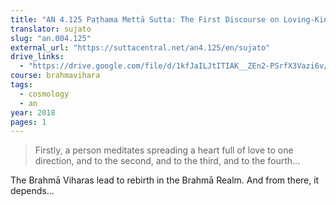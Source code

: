 ```yaml
---
title: "AN 4.125 Paṭhama Mettā Sutta: The First Discourse on Loving-Kindness"
translator: sujato
slug: "an.004.125"
external_url: "https://suttacentral.net/an4.125/en/sujato"
drive_links:
  - "https://drive.google.com/file/d/1kfJaILJtITIAK__ZEn2-PSrfX3Vazi6v/view?usp=drivesdk"
course: brahmavihara
tags:
  - cosmology
  - an
year: 2018
pages: 1
---
```


> Firstly, a person meditates spreading a heart full of love to one direction, and to the second, and to the third, and to the fourth...

The Brahmā Viharas lead to rebirth in the Brahmā Realm. And from there, it depends...
